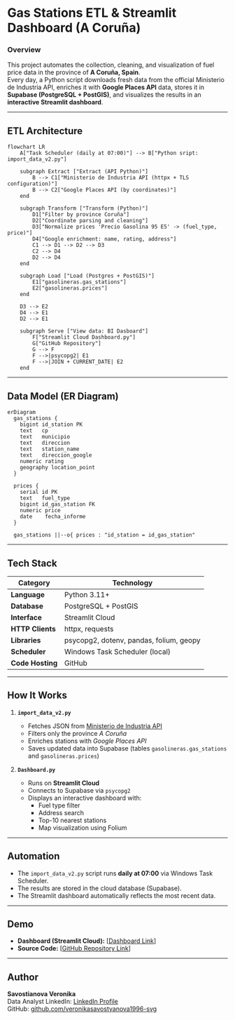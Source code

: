 # Gas Stations ETL & Streamlit Dashboard (A Coruña)

### Overview
This project automates the collection, cleaning, and visualization of fuel price data in the province of **A Coruña, Spain**.  
Every day, a Python script downloads fresh data from the official Ministerio de Industria API, enriches it with **Google Places API** data, stores it in **Supabase (PostgreSQL + PostGIS)**, and visualizes the results in an **interactive Streamlit dashboard**.

---

## ETL Architecture

```mermaid
flowchart LR
    A["Task Scheduler (daily at 07:00)"] --> B["Python sript: import_data_v2.py"]

    subgraph Extract ["Extract (API Python)"]
        B --> C1["Ministerio de Industria API (httpx + TLS configuration)"]
        B --> C2["Google Places API (by coordinates)"]
    end

    subgraph Transform ["Transform (Python)"]
        D1["Filter by province Coruña"]
        D2["Coordinate parsing and cleaning"]
        D3["Normalize prices 'Precio Gasolina 95 E5' -> (fuel_type, price)"]
        D4["Google enrichment: name, rating, address"]
        C1 --> D1 --> D2 --> D3
        C2 --> D4
        D2 --> D4
    end

    subgraph Load ["Load (Postgres + PostGIS)"]
        E1["gasolineras.gas_stations"]
        E2["gasolineras.prices"]
    end

    D3 --> E2
    D4 --> E1
    D2 --> E1

    subgraph Serve ["View data: BI Dasboard"]
        F["Streamlit Cloud Dashboard.py"]
        G["GitHub Repository"]
        G --> F
        F -->|psycopg2| E1
        F -->|JOIN + CURRENT_DATE| E2
    end

```

---

## Data Model (ER Diagram)

```mermaid
erDiagram
  gas_stations {
    bigint id_station PK
    text   cp
    text   municipio
    text   direccion
    text   station_name
    text   direccion_google
    numeric rating
    geography location_point
  }

  prices {
    serial id PK
    text   fuel_type
    bigint id_gas_station FK
    numeric price
    date    fecha_informe
  }

  gas_stations ||--o{ prices : "id_station = id_gas_station"
```

---

## Tech Stack

| Category | Technology |
|-----------|-------------|
| **Language** | Python 3.11+ |
| **Database** | PostgreSQL + PostGIS |
| **Interface** | Streamlit Cloud |
| **HTTP Clients** | httpx, requests |
| **Libraries** | psycopg2, dotenv, pandas, folium, geopy |
| **Scheduler** | Windows Task Scheduler (local) |
| **Code Hosting** | GitHub |

---

## How It Works

1. **`import_data_v2.py`**  
   - Fetches JSON from [Ministerio de Industria API](https://sedeaplicaciones.minetur.gob.es/ServiciosRESTCarburantes/PreciosCarburantes/EstacionesTerrestres/)  
   - Filters only the province *A Coruña*  
   - Enriches stations with *Google Places API*  
   - Saves updated data into Supabase (tables `gasolineras.gas_stations` and `gasolineras.prices`)

2. **`Dashboard.py`**  
   - Runs on **Streamlit Cloud**  
   - Connects to Supabase via `psycopg2`  
   - Displays an interactive dashboard with:
     - Fuel type filter  
     - Address search  
     - Top-10 nearest stations  
     - Map visualization using Folium

---

## Automation
- The `import_data_v2.py` script runs **daily at 07:00** via Windows Task Scheduler.  
- The results are stored in the cloud database (Supabase).  
- The Streamlit dashboard automatically reflects the most recent data.

---

## Demo
- **Dashboard (Streamlit Cloud):** [[Dashboard Link](https://thfu5xjpz3f2danqkbxaxa.streamlit.app/)]  
- **Source Code:** [[GitHub Repository Link](https://github.com/veronikasavostyanova1996-svg/gas_station)]


---

## Author
**Savostianova Veronika**  
Data Analyst 
LinkedIn: [LinkedIn Profile](https://www.linkedin.com/in/veronika-savostianova/)  
GitHub: [github.com/veronikasavostyanova1996-svg](https://github.com/veronikasavostyanova1996-svg)
